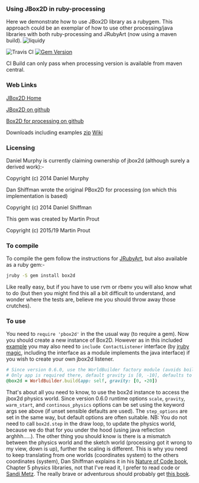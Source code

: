 ### Using JBox2D in ruby-processing

Here we demonstrate how to use JBox2D library as a rubygem. This approach could be an exemplar of how to use other processing/java libraries with both ruby-processing and JRubyArt (now using a maven build).
![liquidy](http://4.bp.blogspot.com/-dwnDQZVugwo/VFXrDxGOy4I/AAAAAAAAEgo/irsZxW_WLOA/s400/liquidy.png)

![Travis CI](https://travis-ci.org/ruby-processing/jbox2d.svg)
[![Gem Version](https://badge.fury.io/rb/pbox2d.svg)](http://badge.fury.io/rb/pbox2d)

CI Build can only pass when processing version is available from maven central.

### Web Links

[JBox2D Home][]

[JBox2D on github][]

[Box2D for processing on github][]

Downloads including examples [zip][]
[Wiki][]

### Licensing

Daniel Murphy is currently claiming ownership of jbox2d (although surely a derived work):-

Copyright (c) 2014 Daniel Murphy

Dan Shiffman wrote the original PBox2D for processing (on which this implementation is based)

Copyright (c) 2014 Daniel Shiffman

This gem was created by Martin Prout

Copyright (c) 2015/19 Martin Prout

### To compile

To compile the gem follow the instructions for [JRubyArt][], but also available as a ruby gem:-
```bash
jruby -S gem install box2d
```
Like really easy, but if you have to use rvm or rbenv you will also know what to do (but then you might find this all a bit difficult to understand, and wonder where the tests are, believe me you should throw away those crutches).

### To use

You need to `require 'pbox2d'` in the the usual way (to require a gem). Now you should create a new instance of Box2D. However as in this included [example][] you may also need to `include ContactListener` interface (by [jruby magic][], including the interface as a module implements the java interface) if you wish to create your own jbox2d listener.
```ruby
# Since version 0.6.0, use the WorldBuilder factory module (avoids boiler-plate code)
# Only app is required there, default gravity is [0, -10], defaults to warm start
@box2d = WorldBuilder.build(app: self, gravity: [0, -20])
```
That's about all you need to know, to use the box2d instance to access the jbox2d physics world. Since version 0.6.0 runtime options `scale`, `gravity`, `warm_start`, and `continous_physics` options can be set using the keyword args see above (if unset sensible defaults are used). The `step_options` are set in the same way, but default options are often suitable. NB: You do not need to call `box2d.step` in the draw loop, to update the physics world, because we do that for you under the hood (using java reflection arghhh.....).
The other thing you should know is there is a mismatch between the physics world and the sketch world (processing got it wrong to my view, down is up), further the scaling is different. This is why you need to keep translating from one worlds (coordinates system) to the others coordinates (system), Dan Shiffman explains it in his [Nature of Code book][], Chapter 5 physics libraries, not that I've read it, I prefer to read code or [Sandi Metz][]. The really brave or adventurous should probably get [this book].

[JBox2D Home]:http://www.jbox2d.org/
[JBox2D on github]:https://github.com/jbox2d/jbox2d
[Box2D for processing on github]:https://github.com/shiffman/Box2D-for-Processing
[JRubyArt]:https://github.com/ruby-processing/JRubyArt
[example]:https://github.com/ruby-processing/jbox2d/blob/master/examples/test_contact/lib/custom_listener.rb
[jruby magic]:https://github.com/jruby/jruby/wiki/CallingJavaFromJRuby
[Nature of Code book]:http://natureofcode.com/
[Sandi Metz]:http://www.poodr.com/
[this book]:http://www.crcpress.com/product/isbn/9781466565760
[zip]:https://github.com/ruby-processing/jbox2d/archive/master.zip
[Wiki]:https://github.com/ruby-processing/jbox2d/wiki
